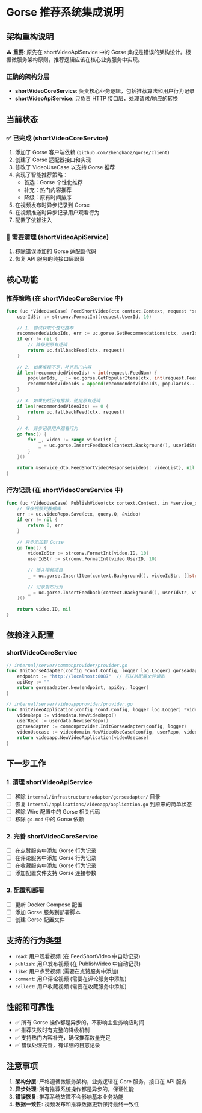 # Gorse 推荐系统集成说明

## 架构重构说明

⚠️ **重要**: 原先在 shortVideoApiService 中的 Gorse 集成是错误的架构设计。根据微服务架构原则，推荐逻辑应该在核心业务服务中实现。

### 正确的架构分层

- **shortVideoCoreService**: 负责核心业务逻辑，包括推荐算法和用户行为记录
- **shortVideoApiService**: 只负责 HTTP 接口层，处理请求/响应的转换

## 当前状态 

### ✅ 已完成 (shortVideoCoreService)
1. 添加了 Gorse 客户端依赖 (`github.com/zhenghaoz/gorse/client`)
2. 创建了 Gorse 适配器接口和实现
3. 修改了 VideoUseCase 以支持 Gorse 推荐
4. 实现了智能推荐策略：
   - 首选：Gorse 个性化推荐
   - 补充：热门内容推荐
   - 降级：原有时间排序
5. 在视频发布时异步记录到 Gorse
6. 在视频推送时异步记录用户观看行为
7. 配置了依赖注入

### 🔄 需要清理 (shortVideoApiService)
1. 移除错误添加的 Gorse 适配器代码
2. 恢复 API 服务的纯接口层职责

## 核心功能

### 推荐策略 (在 shortVideoCoreService 中)
```go
func (uc *VideoUseCase) FeedShortVideo(ctx context.Context, request *service_dto.FeedShortVideoRequest) (*service_dto.FeedShortVideoResponse, error) {
    userIdStr := strconv.FormatInt(request.UserId, 10)
    
    // 1. 尝试获取个性化推荐
    recommendedVideoIds, err := uc.gorse.GetRecommendations(ctx, userIdStr, int(request.FeedNum))
    if err != nil {
        // 降级到原有逻辑
        return uc.fallbackFeed(ctx, request)
    }
    
    // 2. 如果推荐不足，补充热门内容
    if len(recommendedVideoIds) < int(request.FeedNum) {
        popularIds, _ := uc.gorse.GetPopularItems(ctx, int(request.FeedNum)-len(recommendedVideoIds))
        recommendedVideoIds = append(recommendedVideoIds, popularIds...)
    }
    
    // 3. 如果仍然没有推荐，使用原有逻辑
    if len(recommendedVideoIds) == 0 {
        return uc.fallbackFeed(ctx, request)
    }
    
    // 4. 异步记录用户观看行为
    go func() {
        for _, video := range videoList {
            _ = uc.gorse.InsertFeedback(context.Background(), userIdStr, strconv.FormatInt(video.ID, 10), "read")
        }
    }()
    
    return &service_dto.FeedShortVideoResponse{Videos: videoList}, nil
}
```

### 行为记录 (在 shortVideoCoreService 中)
```go
func (uc *VideoUseCase) PublishVideo(ctx context.Context, in *service_dto.PublishVideoRequest) (int64, error) {
    // 保存视频到数据库
    err := uc.videoRepo.Save(ctx, query.Q, &video)
    if err != nil {
        return 0, err
    }
    
    // 异步添加到 Gorse
    go func() {
        videoIdStr := strconv.FormatInt(video.ID, 10)
        userIdStr := strconv.FormatInt(video.UserID, 10)
        
        // 插入视频项目
        _ = uc.gorse.InsertItem(context.Background(), videoIdStr, []string{"video"}, []string{video.Title, video.Description})
        
        // 记录发布行为
        _ = uc.gorse.InsertFeedback(context.Background(), userIdStr, videoIdStr, "publish")
    }()
    
    return video.ID, nil
}
```

## 依赖注入配置

### shortVideoCoreService
```go
// internal/server/commonprovider/provider.go
func InitGorseAdapter(config *conf.Config, logger log.Logger) gorseadapter.IGorseAdapter {
    endpoint := "http://localhost:8087"  // 可以从配置文件读取
    apiKey := ""
    return gorseadapter.New(endpoint, apiKey, logger)
}

// internal/server/videoappprovider/provider.go
func InitVideoApplication(config *conf.Config, logger log.Logger) *videoapp.VideoApplication {
    videoRepo := videodata.NewVideoRepo()
    userRepo := userdata.NewUserRepo()
    gorseAdapter := commonprovider.InitGorseAdapter(config, logger)
    videoUsecase := videodomain.NewVideoUseCase(config, userRepo, videoRepo, gorseAdapter)
    return videoapp.NewVideoApplication(videoUsecase)
}
```

## 下一步工作

### 1. 清理 shortVideoApiService
- [ ] 移除 `internal/infrastructure/adapter/gorseadapter/` 目录
- [ ] 恢复 `internal/applications/videoapp/application.go` 到原来的简单状态
- [ ] 移除 Wire 配置中的 Gorse 相关代码
- [ ] 移除 `go.mod` 中的 Gorse 依赖

### 2. 完善 shortVideoCoreService
- [ ] 在点赞服务中添加 Gorse 行为记录
- [ ] 在评论服务中添加 Gorse 行为记录
- [ ] 在收藏服务中添加 Gorse 行为记录
- [ ] 添加配置文件支持 Gorse 连接参数

### 3. 配置和部署
- [ ] 更新 Docker Compose 配置
- [ ] 添加 Gorse 服务到部署脚本
- [ ] 创建 Gorse 配置文件

## 支持的行为类型

- `read`: 用户观看视频 (在 FeedShortVideo 中自动记录)
- `publish`: 用户发布视频 (在 PublishVideo 中自动记录)
- `like`: 用户点赞视频 (需要在点赞服务中添加)
- `comment`: 用户评论视频 (需要在评论服务中添加)
- `collect`: 用户收藏视频 (需要在收藏服务中添加)

## 性能和可靠性

- ✅ 所有 Gorse 操作都是异步的，不影响主业务响应时间
- ✅ 推荐失败时有完整的降级机制
- ✅ 支持热门内容补充，确保推荐数量充足
- ✅ 错误处理完善，有详细的日志记录

## 注意事项

1. **架构分层**: 严格遵循微服务架构，业务逻辑在 Core 服务，接口在 API 服务
2. **异步处理**: 所有推荐系统操作都是异步的，保证性能
3. **错误恢复**: 推荐系统故障不会影响基本业务功能
4. **数据一致性**: 视频发布和推荐数据更新保持最终一致性
